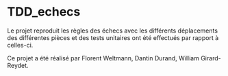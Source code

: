 # TDD_echecs
Le projet reproduit les règles des échecs avec les différents déplacements des différentes pièces et des tests unitaires ont été effectués par rapport à celles-ci.

Ce projet a été réalisé par Florent Weltmann, Dantin Durand, William Girard-Reydet.
